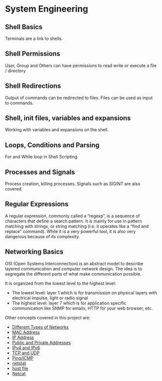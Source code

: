 # System Engineering

## Shell Basics
Terminals are a link to shells.

## Shell Permissions
User, Group and Others can have permissions to read write or execute a file / directory

## Shell Redirections
Output of commands can be redirected to files.  Files can be used as input to commands.

## Shell, init files, variables and expansions
Working with variables and expansions on the shell.

## Loops, Conditions and Parsing
For and While loop in Shell Scripting.

## Processes and Signals
Process creation, killing processes. Signals such as SIGINT are also covered.

## Regular Expressions

A regular expression, commonly called a “regexp”, is a sequence of characters that define a search pattern.  It is mainly for use in pattern matching with strings, or string matching (i.e. it operates like a “find and replace” command). While it is a very powerful tool, it is also very dangerous because of its complexity.

## Networking Basics

OSI (Open Systems Interconnection) is an abstract model to describe layered communication and computer network design. The idea is to segregate the different parts of what make communication possible.

It is organized from the lowest level to the highest level:

- The lowest level: layer 1 which is for transmission on physical layers with electrical impulse, light or radio signal
- The highest level: layer 7 which is for application specific communication like SNMP for emails, HTTP for your web browser, etc.

Other concepts covered in this project are:

- [Different Types of Networks](https://alx-intranet.hbtn.io/rltoken/XW3ZGm5Ya_a8XVDXcAKT_A)
- [MAC Address](https://alx-intranet.hbtn.io/rltoken/j-Wp-YRvFTVP04SpIeRzHQ)
- [IP Address](https://alx-intranet.hbtn.io/rltoken/HaZZvrmGaQ3U7ZLDYgZb6w)
- [Public and Private Addresses](https://alx-intranet.hbtn.io/rltoken/OPJCZYuWSEXLIZOqU9Uc0A)
- [IPv4 and IPv6](https://alx-intranet.hbtn.io/rltoken/M8g-egWLlldTl6Y0QECdwA)
- [TCP and UDP](https://alx-intranet.hbtn.io/rltoken/uJbs8E9-FyATfsELpmtTIg)
- [Ping/ICMP](https://alx-intranet.hbtn.io/rltoken/3zBgO6r2M1Q8lUVt9g8aJw)
- [netstat](https://www.google.com/url?sa=t&rct=j&q=&esrc=s&source=web&cd=&cad=rja&uact=8&ved=2ahUKEwjWt_f5-83xAhWkxoUKHf-DBVcQFjAAegQIBBAD&url=https%3A%2F%2Fen.wikipedia.org%2Fwiki%2FNetstat&usg=AOvVaw1pe30q1XUDUVPDLHe15bj4)
- [host file](https://alx-intranet.hbtn.io/rltoken/4_MBpFTulKliFM69jCPzOQ)
- [Netcat](https://alx-intranet.hbtn.io/rltoken/OR0lOEwAw9I1Rj4aGp1Ljg)

